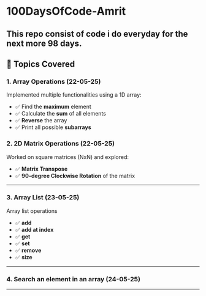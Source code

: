# 100DaysOfCode-Amrit
This repo consist of code i do everyday for the next more 98 days. 
---

## 🔢 Topics Covered

### 1. Array Operations (22-05-25)
Implemented multiple functionalities using a 1D array:
- ✅ Find the **maximum** element
- ✅ Calculate the **sum** of all elements
- ✅ **Reverse** the array
- ✅ Print all possible **subarrays**

### 2. 2D Matrix Operations (22-05-25)
Worked on square matrices (NxN) and explored:
- ✅ **Matrix Transpose**
- ✅ **90-degree Clockwise Rotation** of the matrix

---
### 3. Array List (23-05-25)
Array list operations
- ✅ **add**
- ✅ **add at index**
- ✅ **get**
- ✅ **set**
- ✅ **remove**
- ✅ **size** 

---
### 4. Search an element in an array (24-05-25)

---



